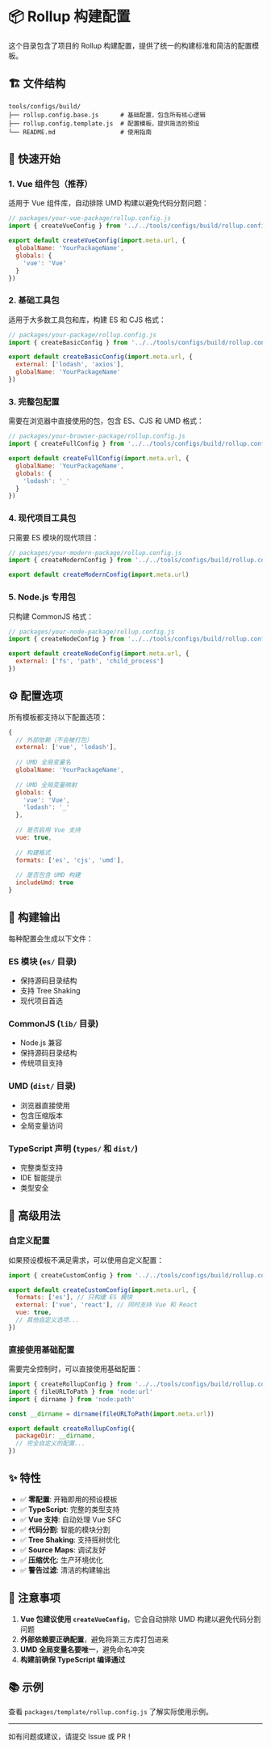 # 📦 Rollup 构建配置

这个目录包含了项目的 Rollup 构建配置，提供了统一的构建标准和简洁的配置模板。

## 🏗️ 文件结构

```
tools/configs/build/
├── rollup.config.base.js      # 基础配置，包含所有核心逻辑
├── rollup.config.template.js  # 配置模板，提供简洁的预设
└── README.md                  # 使用指南
```

## 🚀 快速开始

### 1. Vue 组件包（推荐）

适用于 Vue 组件库，自动排除 UMD 构建以避免代码分割问题：

```javascript
// packages/your-vue-package/rollup.config.js
import { createVueConfig } from '../../tools/configs/build/rollup.config.template.js'

export default createVueConfig(import.meta.url, {
  globalName: 'YourPackageName',
  globals: {
    'vue': 'Vue'
  }
})
```

### 2. 基础工具包

适用于大多数工具包和库，构建 ES 和 CJS 格式：

```javascript
// packages/your-package/rollup.config.js
import { createBasicConfig } from '../../tools/configs/build/rollup.config.template.js'

export default createBasicConfig(import.meta.url, {
  external: ['lodash', 'axios'],
  globalName: 'YourPackageName'
})
```

### 3. 完整包配置

需要在浏览器中直接使用的包，包含 ES、CJS 和 UMD 格式：

```javascript
// packages/your-browser-package/rollup.config.js
import { createFullConfig } from '../../tools/configs/build/rollup.config.template.js'

export default createFullConfig(import.meta.url, {
  globalName: 'YourPackageName',
  globals: {
    'lodash': '_'
  }
})
```

### 4. 现代项目工具包

只需要 ES 模块的现代项目：

```javascript
// packages/your-modern-package/rollup.config.js
import { createModernConfig } from '../../tools/configs/build/rollup.config.template.js'

export default createModernConfig(import.meta.url)
```

### 5. Node.js 专用包

只构建 CommonJS 格式：

```javascript
// packages/your-node-package/rollup.config.js
import { createNodeConfig } from '../../tools/configs/build/rollup.config.template.js'

export default createNodeConfig(import.meta.url, {
  external: ['fs', 'path', 'child_process']
})
```

## ⚙️ 配置选项

所有模板都支持以下配置选项：

```javascript
{
  // 外部依赖（不会被打包）
  external: ['vue', 'lodash'],
  
  // UMD 全局变量名
  globalName: 'YourPackageName',
  
  // UMD 全局变量映射
  globals: {
    'vue': 'Vue',
    'lodash': '_'
  },
  
  // 是否启用 Vue 支持
  vue: true,
  
  // 构建格式
  formats: ['es', 'cjs', 'umd'],
  
  // 是否包含 UMD 构建
  includeUmd: true
}
```

## 🎯 构建输出

每种配置会生成以下文件：

### ES 模块 (`es/` 目录)
- 保持源码目录结构
- 支持 Tree Shaking
- 现代项目首选

### CommonJS (`lib/` 目录)
- Node.js 兼容
- 保持源码目录结构
- 传统项目支持

### UMD (`dist/` 目录)
- 浏览器直接使用
- 包含压缩版本
- 全局变量访问

### TypeScript 声明 (`types/` 和 `dist/`)
- 完整类型支持
- IDE 智能提示
- 类型安全

## 🔧 高级用法

### 自定义配置

如果预设模板不满足需求，可以使用自定义配置：

```javascript
import { createCustomConfig } from '../../tools/configs/build/rollup.config.template.js'

export default createCustomConfig(import.meta.url, {
  formats: ['es'], // 只构建 ES 模块
  external: ['vue', 'react'], // 同时支持 Vue 和 React
  vue: true,
  // 其他自定义选项...
})
```

### 直接使用基础配置

需要完全控制时，可以直接使用基础配置：

```javascript
import { createRollupConfig } from '../../tools/configs/build/rollup.config.base.js'
import { fileURLToPath } from 'node:url'
import { dirname } from 'node:path'

const __dirname = dirname(fileURLToPath(import.meta.url))

export default createRollupConfig({
  packageDir: __dirname,
  // 完全自定义的配置...
})
```

## ✨ 特性

- ✅ **零配置**: 开箱即用的预设模板
- ✅ **TypeScript**: 完整的类型支持
- ✅ **Vue 支持**: 自动处理 Vue SFC
- ✅ **代码分割**: 智能的模块分割
- ✅ **Tree Shaking**: 支持摇树优化
- ✅ **Source Maps**: 调试友好
- ✅ **压缩优化**: 生产环境优化
- ✅ **警告过滤**: 清洁的构建输出

## 🚨 注意事项

1. **Vue 包建议使用 `createVueConfig`**，它会自动排除 UMD 构建以避免代码分割问题
2. **外部依赖要正确配置**，避免将第三方库打包进来
3. **UMD 全局变量名要唯一**，避免命名冲突
4. **构建前确保 TypeScript 编译通过**

## 📚 示例

查看 `packages/template/rollup.config.js` 了解实际使用示例。

---

如有问题或建议，请提交 Issue 或 PR！
